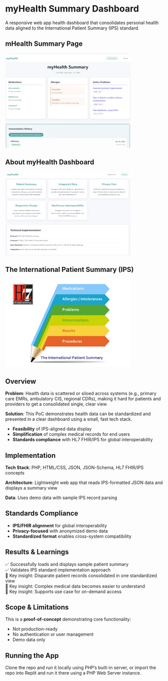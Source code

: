 # myHealth Summary Dashboard 

A responsive web app health dashboard that consolidates personal health data aligned to the International Patient Summary (IPS) standard.

<H2>mHealth Summary Page</H2>
<img src="assets/myhealth-summary.png" alt="myHealth Summary" width="400"><br>

<H2>About myHealth Dashboard</H2>
<img src="assets/about-myhealth-dashboard2.jpg" alt="About myHealth Dashboard" width="400">

<H2>The International Patient Summary (IPS)</H2>
<img src="assets/myhealth-ips-preview.png" alt="mHealth IPS dataset" width="400">

## Overview

**Problem**: Health data is scattered or siloed across systems (e.g., primary care EMRs, ambulatory CIS, regional CDRs), making it hard for patients and providers to get a consolidated single, clear view.

**Solution**: This PoC demonstrates health data can be standardized and presented in a clear dashboard using a small, fast tech stack.
- **Feasibility** of IPS-aligned data display 
- **Simplification** of complex medical records for end users
- **Standards compliance** with HL7 FHIR/IPS for global interoperability

## Implementation

**Tech Stack**: PHP, HTML/CSS, JSON, JSON-Schema, HL7 FHIR/IPS concepts

**Architecture**: Lightweight web app that reads IPS-formatted JSON data and displays a summary view

**Data**: Uses demo data with sample IPS record parsing 

## Standards Compliance

- **IPS/FHIR alignment** for global interoperability
- **Privacy-focused** with anonymized demo data
- **Standardized format** enables cross-system compatibility

## Results & Learnings

:white_check_mark: Successfully loads and displays sample patient summary  
:white_check_mark: Validates IPS standard implementation approach  
:memo: Key insight: Disparate patient records consolidated in one standardized view<br>
:memo: Key insight: Complex medical data becomes easier to understand<br>
:memo: Key insight: Supports use case for on-demand access<br>

## Scope & Limitations

This is a **proof-of-concept** demonstrating core functionality:
- Not production-ready
- No authentication or user management
- Demo data only

## Running the App
Clone the repo and run it locally using PHP’s built-in server, or import the repo into Replit and run it there using a PHP Web Server instance.
